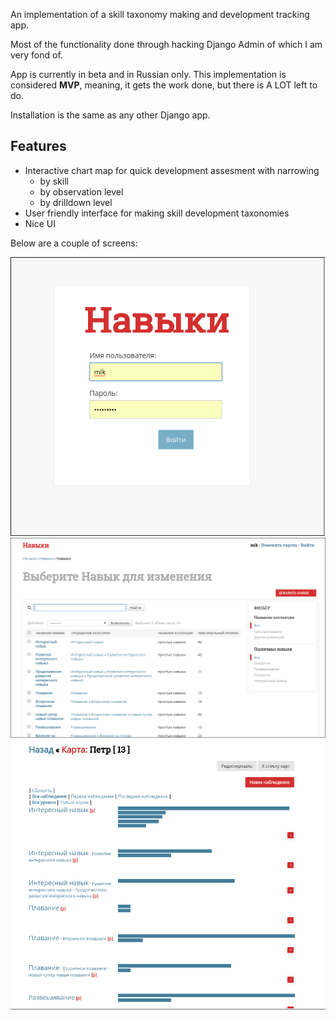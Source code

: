 An implementation of a skill taxonomy making and development tracking app. 

Most of the functionality done through hacking  Django Admin of which 
I am very fond of. 

App is currently in beta and in Russian only. 
This implementation is considered **MVP**, meaning, 
it gets the work done, but there is A LOT left to 
do. 


Installation is the same as any other Django app.

## Features

* Interactive chart map for quick development assesment with narrowing
  * by skill
  * by observation level
  * by drilldown level
* User friendly interface for making skill development taxonomies
* Nice UI

Below are a couple of screens: 


![login](https://raw.githubusercontent.com/michaelleachim/skillz/master/screens/login.png)
![adding screen](https://raw.githubusercontent.com/michaelleachim/skillz/master/screens/skills_adding.png)
![tracking screen](https://raw.githubusercontent.com/michaelleachim/skillz/master/screens/skills_tracking.png)






